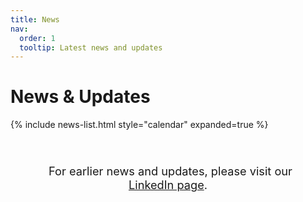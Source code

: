 ```yaml
---
title: News
nav:
  order: 1
  tooltip: Latest news and updates
---
```


# News & Updates

{% include news-list.html style="calendar" expanded=true %}


<div class="news-archive-note">
  <p>
    <i class="icon fa-brands fa-linkedin"></i>
    For earlier news and updates, please visit our <a href="https://www.linkedin.com/in/p-angeloudis/recent-activity/all/" target="_blank" rel="noopener">LinkedIn page</a>.
  </p>
</div>

<style>
  .news-archive-note {
    margin: 40px 0;
    padding: 15px 20px;
    background-color: var(--background-alt);
    border-left: 4px solid var(--primary);
    border-radius: var(--rounded);
  }
  
  .news-archive-note p {
    margin: 0;
    text-align: center;
    font-size: 1.3em;
  }
  
  .news-archive-note .icon {
    color: #0A66C2;
    margin-right: 8px;
  }
</style>